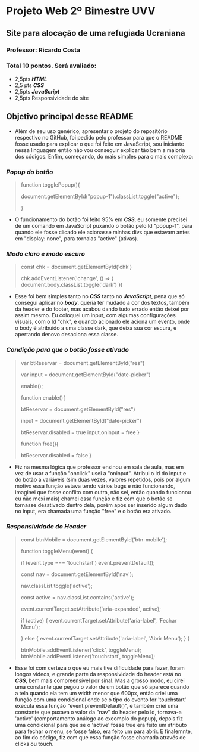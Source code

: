 # Projeto Web 2º Bimestre UVV
## Site para alocação de uma refugiada Ucraniana
### Professor: Ricardo Costa
### Total 10 pontos. Será avaliado: 
 - 2,5pts ***HTML***
 - 2,5 pts ***CSS***
 - 2,5pts ***JavaScript*** 
 - 2,5pts Responsividade do site
## Objetivo principal desse README
 - Além de seu uso genérico, apresentar o projeto do repositório respectivo no GitHub, foi pedido pelo professor para que o README fosse usado para explicar o que foi feito em JavaScript, sou iniciante nessa linguagem então não vou conseguir explicar tão bem a maioria dos códigos. Enfim, começando, do mais simples para o mais complexo:
### ***Popup do botão***
>function togglePopup(){
>
> document.getElementById("popup-1").classList.toggle("active");
>    
>}
 - O funcionamento do botão foi feito 95% em ***CSS***, eu somente precisei de um comando em JavaScript puxando o botão pelo Id "popup-1", para quando ele fosse clicado ele acionasse minhas divs que estavam antes em "display: none", para tornalas "active" (ativas).

### ***Modo claro e modo escuro***
>const chk = document.getElementById('chk')
>
>chk.addEventListener('change', () => {
>  document.body.classList.toggle('dark')
>})
 - Esse foi bem simples tanto no ***CSS*** tanto no ***JavaScript***, pena que só consegui aplicar no ***body***, queria ter mudado a cor dos textos, também da header e do footer, mas acabou dando tudo errado então deixei por assim mesmo. Eu coloquei um input, com algumas configurações visuais, com o Id "chk", e quando acionado ele aciona um evento, onde o body é atribuído a uma classe dark, que deixa sua cor escura, e apertando denovo desaciona essa classe.

### ***Condição para que o botão fosse ativado***
>var btReservar = document.getElementById("res")
>
>var input = document.getElementById("date-picker")
>
>enable();
>
>function enable(){
>
> btReservar = document.getElementById("res")
> 
> input = document.getElementById("date-picker")
>
> btReservar.disabled = true
> input.oninput = free
>}
>
>function free(){
>
>  btReservar.disabled = false
>}
 - Fiz na mesma lógica que professor ensinou em sala de aula, mas em vez de usar a função "onclick" usei a "oninput". Atribui o Id do input e do botão a variáveis (sim duas vezes, valores repetidos, pois por algum motivo essa função estava tendo vários bugs e não funcionando, imaginei que fosse conflito com outra, não sei, então quando funcionou eu não mexi mais) chamei essa função e fiz com que o botão se tornasse desativado dentro dela, porém após ser inserido algum dado no input, era chamada uma função "free" e o botão era ativado.

### ***Responsividade do Header***
>const btnMobile = document.getElementById('btn-mobile');
>
>function toggleMenu(event) {
>
>if (event.type === 'touchstart') event.preventDefault();
>  
> const nav = document.getElementById('nav');
> 
> nav.classList.toggle('active');
> 
> const active = nav.classList.contains('active');
> 
> event.currentTarget.setAttribute('aria-expanded', active);
> 
> if (active) {
>     event.currentTarget.setAttribute('aria-label', 'Fechar Menu');
>     
> } else {
>   event.currentTarget.setAttribute('aria-label', 'Abrir Menu');
> }
>}
>
>btnMobile.addEventListener('click', toggleMenu);
>btnMobile.addEventListener('touchstart', toggleMenu);
 - Esse foi com certeza o que eu mais tive dificuldade para fazer, foram longos vídeos, e grande parte da responsividade do header está no ***CSS***, bem mais compreensível por sinal. Mas a grosso modo, eu cirei uma constante que pegou o valor de um botão que só aparece quando a tela quando ela tem um width menor que 600px, então criei uma função com uma condicional onde se o tipo do evento for 'touchstart' executa essa função "event.preventDefault()", e também criei uma constante que puxava o valor da "nav" do header pelo Id, tornava-a 'active' (comportamento análogo ao exeomplo do popup), depois fiz uma condicional para que se o 'active' fosse true era feito um atributo para fechar o menu, se fosse falso, era feito um para abrir. E finalemnte, ao fim do código, fiz com que essa função fosse chamada através de clicks ou touch.
